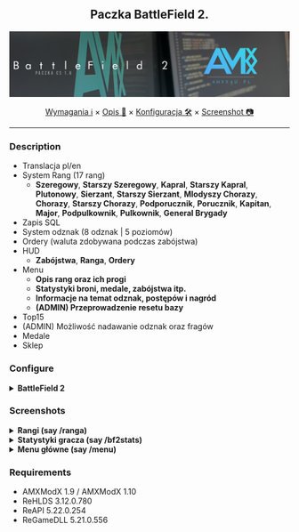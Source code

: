 <div align="center">

## Paczka BattleField 2.

<img src="https://github.com/AMXX4u/BF2MOD/blob/main/assests/battlefield2.png"></img>

</div>

<p align="center">
  <a href="#requirements">Wymagania ℹ</a> ×
  <a href="#description">Opis 📄</a> ×
  <a href="#configure">Konfiguracja 🛠</a> ×
  <a href="#screenshots">Screenshot 📷</a>
</p>

---


### Description 
- Translacja pl/en
- System Rang (17 rang)
	- **Szeregowy**, **Starszy Szeregowy**, **Kapral**, **Starszy Kapral**, **Plutonowy**, **Sierzant**, **Starszy Sierzant**, **Mlodyszy Chorazy**, **Chorazy**, **Starszy Chorazy**, **Podporucznik**, **Porucznik**, **Kapitan**, **Major**, **Podpulkownik**, **Pulkownik**, **General Brygady**
- Zapis SQL
- System odznak (8 odznak | 5 poziomów)
- Ordery (waluta zdobywana podczas zabójstwa)
- HUD
	- **Zabójstwa**, **Ranga**, **Ordery**
- Menu
	- **Opis rang oraz ich progi**
	- **Statystyki broni, medale, zabójstwa itp.**
	- **Informacje na temat odznak, postępów i nagród**
	- **(ADMIN) Przeprowadzenie resetu bazy**
- Top15
- (ADMIN) Możliwość nadawanie odznak oraz fragów
- Medale
- Sklep

### Configure

<details>
  <summary><b>BattleField 2</b></summary>

```cfg
  - bf2_xp_multiplier "0.1"
    - Mnożnik punktów wymaganych do wbicia poziomu (float)
  - bf2_overlays_language "pl"
    - Język treści na serwerze 'pl' | 'en'
  - bf2_enable_hud "1"
    - Hud włączony-1 | wyłączony-0
  - bf2_min_players "2"
    - Minimalna ilość graczy do naliczania niektórych postępów
```
</details>

### Screenshots

<details>
  <summary><b>Rangi (say /ranga)</b></summary>

  <img src="https://github.com/AMXX4u/BF2MOD/blob/main/assests/cmd_ranks.png"></img>
  <img src="https://github.com/AMXX4u/BF2MOD/blob/main/assests/cmd_ranks2.png"></img>
  <img src="https://github.com/AMXX4u/BF2MOD/blob/main/assests/cmd_ranks3.png"></img>
  <img src="https://github.com/AMXX4u/BF2MOD/blob/main/assests/cmd_ranks4.png"></img>
</details>

<details>
  <summary><b>Statystyki gracza (say /bf2stats)</b></summary>

  <img align="left" width="311" height="111" src="https://github.com/AMXX4u/BF2MOD/blob/main/assests/bf2stats.png"></img>
  <img align="left" width="311" height="111" src="https://github.com/AMXX4u/BF2MOD/blob/main/assests/bf2stats2.png"></img>
  <img align="left" width="311" height="111" src="https://github.com/AMXX4u/BF2MOD/blob/main/assests/bf2stats3.png"></img>
</details>

<details>
  <summary><b>Menu główne (say /menu)</b></summary>

  <img align="left" width="311" height="111" src="https://github.com/AMXX4u/BF2MOD/blob/main/assests/menu.png"></img>
</details>



### Requirements 
- AMXModX 1.9 / AMXModX 1.10
- ReHLDS 3.12.0.780
- ReAPI 5.22.0.254
- ReGameDLL 5.21.0.556

